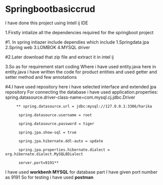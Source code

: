 # Springbootbasiccrud
I have done this project using Intell ij IDE

1.Firstly intialize all the dependencies required for the springboot project

#1. In spring intiazer include dependies which include
         1.Springdata jpa
         2.Spring web
         3.LOMBOK
         4.MYSQL driver
         
 #2.Later download that zip file and extract it in intel ij
 
 3.So as for requirement start coding Where i have used entity.java
 here in entity.java i have written the code for product entities and used getter and setter method and few annotations
 
 #4.I have used repository here i have selected interface and extended jpa repository
 For connecting the database i have used application.properties:
 spring.datasource.driver-class-name=com.mysql.cj.jdbc.Driver
 
         ** spring.datasource.url = jdbc:mysql://127.0.0.1:3306/harika
          
          spring.datasource.username = root
          
          spring.datasource.password = tiger
          
          spring.jpa.show-sql = true
          
          spring.jpa.hibernate.ddl-auto = update
          
          spring.jpa.properties.hibernate.dialect = org.hibernate.dialect.MySQL8Dialect
          
          server.port=9191**
I have used **workbenh MYSQL** for database part
I have given port number as 9191 
So for testing i have used **postman**
          
 
